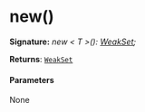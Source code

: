# new()





**Signature:** _new < T >(): [WeakSet](../../es6-collections.api/interface/weakset.md)<T>;_

**Returns**: [`WeakSet`](../../es6-collections.api/interface/weakset.md)<T>





#### Parameters
None


